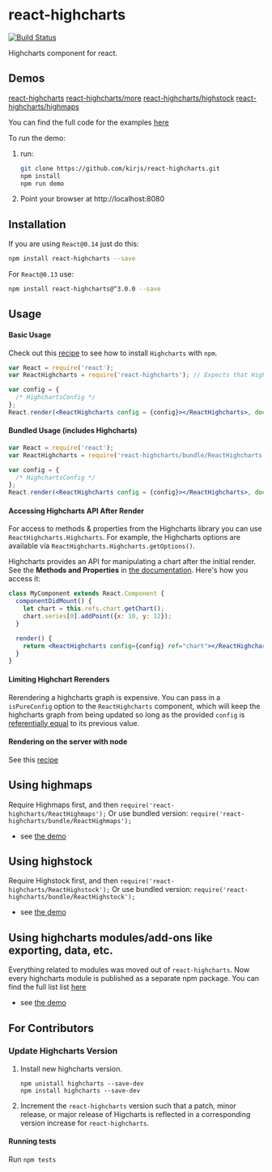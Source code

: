 react-highcharts
================

[![Build Status](https://travis-ci.org/kirjs/react-highcharts.svg?branch=master)](https://travis-ci.org/kirjs/react-highcharts)

Highcharts component for react.

## Demos
[react-highcharts](http://kirjs.github.io/react-highcharts/) [react-highcharts/more](http://kirjs.github.io/react-highcharts/more.html) [react-highcharts/highstock](http://kirjs.github.io/react-highcharts/highstock.html) [react-highcharts/highmaps](http://kirjs.github.io/react-highcharts/highmaps.html)

You can find the full code for the examples [here](https://github.com/kirjs/react-highcharts/tree/master/demo)

To run the demo:

 1. run:
    ```bash
    git clone https://github.com/kirjs/react-highcharts.git
    npm install
    npm run demo
    ```
 2. Point your browser at http://localhost:8080

## Installation
If you are using `React@0.14` just do this:
```bash
npm install react-highcharts --save
```
For `React@0.13` use: 
```bash
npm install react-highcharts@^3.0.0 --save
```

## Usage
#### Basic Usage
Check out this [recipe](https://github.com/kirjs/react-highcharts/blob/master/recipes.md#using-with-highcharts-package) 
to see how to install `Highcharts` with `npm`. 

```jsx
var React = require('react');
var ReactHighcharts = require('react-highcharts'); // Expects that Highcharts was loaded in the code. 

var config = {
  /* HighchartsConfig */
};
React.render(<ReactHighcharts config = {config}></ReactHighcharts>, document.body);
```

#### Bundled Usage (includes Highcharts) 
```jsx
var React = require('react');
var ReactHighcharts = require('react-highcharts/bundle/ReactHighcharts'); // Highcharts is bundled 

var config = {
  /* HighchartsConfig */
};
React.render(<ReactHighcharts config = {config}></ReactHighcharts>, document.body);
```

#### Accessing Highcharts API After Render
For access to methods & properties from the Highcharts library you can use `ReactHighcharts.Highcharts`. For example, the Highcharts options are available via `ReactHighcharts.Highcharts.getOptions()`.

Highcharts provides an API for manipulating a chart after the initial render. See the **Methods and Properties** in [the documentation](http://api.highcharts.com/highcharts). Here's how you access it:

```jsx
class MyComponent extends React.Component {
  componentDidMount() {
    let chart = this.refs.chart.getChart();
    chart.series[0].addPoint({x: 10, y: 12});
  }

  render() {
    return <ReactHighcharts config={config} ref="chart"></ReactHighcharts>;
  }
}
```

#### Limiting Highchart Rerenders
Rerendering a highcharts graph is expensive. You can pass in a `isPureConfig` option to the `ReactHighcharts` component, which will keep the highcharts graph from being updated so long as the provided `config` is [referentially equal](https://developer.mozilla.org/en-US/docs/Web/JavaScript/Reference/Operators/Comparison_Operators) to its previous value.

#### Rendering on the server with node
See this [recipe](https://github.com/kirjs/react-highcharts/blob/master/recipes.md#rendering-react-highcharts-on-node)

## Using highmaps
Require Highmaps first, and then `require('react-highcharts/ReactHighmaps');`
Or use bundled version:  `require('react-highcharts/bundle/ReactHighmaps');`
* see [the demo](http://kirjs.github.io/react-highcharts/highmaps.html)

## Using highstock
Require Highstock first, and then `require('react-highcharts/ReactHighstock');`
Or use bundled version:  `require('react-highcharts/bundle/ReactHighstock');`
* see [the demo](http://kirjs.github.io/react-highcharts/highstock.html)

## Using highcharts modules/add-ons like exporting, data, etc.
Everything related to modules was moved out of `react-highcharts`. 
Now every highcharts module is published as a separate npm package. 
You can find the full list list [here](https://github.com/kirjs/publish-highcharts-modules/blob/master/modules.md)
* see [the demo](http://kirjs.github.io/react-highcharts/more.html)

## For Contributors
### Update Highcharts Version 
 1. Install new highcharts version.
    ```
    npm unistall highcharts --save-dev
    npm install highcharts --save-dev
    ```
    
 2. Increment the `react-highcharts` version such that a patch, minor release, or major release of 
    Higcharts is reflected in a corresponding version increase for `react-highcharts`.

#### Running tests
Run `npm tests`
